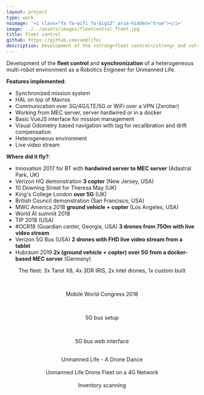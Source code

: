 ```yaml
---
layout: project
type: work
noimage: '<i class="fa fa-wifi fa-big12" aria-hidden="true"></i>'
image: ../../assets/images/fleetcontrol_fleet.jpg
title: Fleet control
github: https://github.com/umdlife/
description: Development of the <strong>fleet control</strong> and <strong>synchronization</strong> of a heterogeneous multi-robot environment as a Robotics Engineer for Unmanned Life. 
---
```


Development of the <strong>fleet control</strong> and <strong>synchronization</strong> of a heterogeneous multi-robot environment as a Robotics Engineer for Unmanned Life.

**Features implemented**:

* Synchronized mission system
* HAL on top of Mavros
* Communication over 3G/4G/LTE/5G or WiFi over a VPN (Zerotier)
* Working from MEC server, server hardwired or in a docker
* Basic VueJS interface for mission management
* Visual Odometry based navigation with tag for recalibration and drift compensation
* Heterogeneous environment
* Live video stream

**Where did it fly?**:
- Innovation 2017 for BT with **hardwired server to MEC server** (Adastral Park, UK)
- Verizon HQ demonstration **3 copter** (New Jersey, USA)
- 10 Downing Street for Theresa May (UK)
- King's College London **over 5G** (UK)
- British Council demonstration (San Francisco, USA)
- MWC America 2018 **ground vehicle + copter** (Los Angeles, USA)
- World AI summit 2018
- TIP 2018 (USA)
- #OCR18 (Guardian center, Georgia, USA) **3 drones from 750m with live video stream**
- Verizon 5G Bus (USA) **2 drones with FHD live video stream from a tablet**
- Hubraum 2019 **2x (ground vehicle + copter) over 5G from a docker-based MEC server** (Germany)

<center>
<amp-img height="525" width="700" src="../../assets/images/fleetcontrol_fleet.jpg" layout="responsive" alt="Fleet" ></amp-img>

The fleet: 3x Tarot X8, 4x 3DR IRIS, 2x intel drones, 1x custom built
</center>

<br>

<center>
<amp-img height="634" width="482" src="../../assets/images/mwca2018.jpg" layout="responsive" alt="Mobile World Congress 2018" ></amp-img>

Mobile World Congress 2018
</center>

<br>

<center>
<amp-img height="700" width="350" src="../../assets/images/5gbus.jpg" layout="responsive" alt="5G bus setup" ></amp-img>

5G bus setup
</center>

<br>

<center>
<amp-img height="393" width="700" src="../../assets/images/5gbus_web.png" layout="responsive" alt="5G bus web interface" ></amp-img>

5G bus web interface
</center>

<br>

<center>
<amp-vimeo
  data-videoid="214880794"
  layout="responsive"
  width="640"
  height="360"
></amp-vimeo>
Unmanned Life - A Drone Dance
</center>

<br>

<center>
<amp-vimeo
  data-videoid="220963572"
  layout="responsive"
  width="640"
  height="360"
></amp-vimeo>
Unmanned Life Drone Fleet on a 4G Network
</center>

<br>

<center>
<amp-vimeo
  data-videoid="369802643"
  layout="responsive"
  width="640"
  height="360"
></amp-vimeo>
Inventory scanning
</center>
